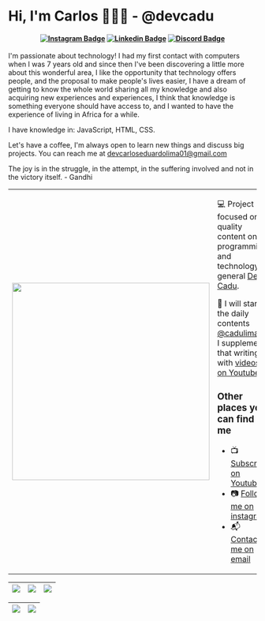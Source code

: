 # Hi, I'm Carlos 👨🏻‍💻 - @devcadu

<h4 align="center">

[![Instagram Badge](https://img.shields.io/badge/-instagram-red?style=for-the-badge&logo=instagram&logoColor=white&link=https://github.com/devcadu)](https://www.instagram.com/cadulima._/)
[![Linkedin Badge](https://img.shields.io/badge/-Linkedin-blue?style=for-the-badge&logo=Linkedin&logoColor=white&link=https://https://github.com/devcadu)](https://www.linkedin.com/in/carlos-eduardo-lima-737350169/)
[![Discord Badge](https://img.shields.io/badge/Discord-5865F2?style=for-the-badge&logo=discord&logoColor=white)](https://discord.gg/tJzXGDfHnd)


</h4>


I'm passionate about technology! I had my first contact with computers when I was 7 years old and since then I've been discovering a little more about this wonderful area, I like the opportunity that technology offers people, and the proposal to make people's lives easier, I have a dream of getting to know the whole world sharing all my knowledge and also acquiring new experiences and experiences, I think that knowledge is something everyone should have access to, and I wanted to have the experience of living in Africa for a while.

I have knowledge in: JavaScript, HTML, CSS.


Let's have a coffee, I'm always open to learn new things and discuss big projects. You can reach me at devcarloseduardolima01@gmail.com

The joy is in the struggle, in the attempt, in the suffering involved and not in the victory itself. - Gandhi

<table border="0" cellspacing="0" cellpadding="0">
  <tr>
    <td style="border: 0";>
       <img width="400" src="https://i.imgur.com/bXxIgrd.png" />
    </td>
    <td style="border: 0";>
      <p>
        💻 Project focused on quality content on programming and technology in general <a href="https://www.youtube.com/channel/UCK1v8MmevEF9zJQpSCWKilQ">Dev Cadu<a/>.
      </p>
      <p>
        🌙 I will start the daily contents <a href="https://www.instagram.com/cadulima._/">@cadulima._</a>, I supplement that writing with <a href="https://www.youtube.com/channel/UCK1v8MmevEF9zJQpSCWKilQ">videos on Youtube</a>.
      </p>
      <h3>Other places you can find me</h3>
      <ul> 
        <li>
          📺 <a href="https://www.youtube.com/channel/UCK1v8MmevEF9zJQpSCWKilQ">Subscribe on Youtube</a>
        </li>
        <li>
          📷 <a href="https://www.instagram.com/cadulima._/">Follow me on instagram</a>
        </li>
        <li>
          📬 <a href=mailto:carloseduardo010101@gmail.com>Contact-me on email</a>
        </li>
      </ul>
    </td>
  </tr>
</table>

| ![](http://github-profile-summary-cards.vercel.app/api/cards/stats?username=devcadu&theme=nord_dark) | ![](http://github-profile-summary-cards.vercel.app/api/cards/repos-per-language?username=devcadu&hide=Html&theme=nord_dark) | ![](http://github-profile-summary-cards.vercel.app/api/cards/most-commit-language?username=devcadu&theme=nord_dark) |
| :-: | :-: | :-: |

| ![](http://github-profile-summary-cards.vercel.app/api/cards/profile-details?username=devcadu&theme=nord_dark) | ![](https://github-readme-streak-stats.herokuapp.com/?user=devcadu&hide_border=true&date_format=M%20j%5B%2C%20Y%5D&background=2D3742&stroke=2D3742&ring=6bbbca&fire=6bbbca&currStreakNum=fff&sideNums=6bbbca&currStreakLabel=6bbbca&sideLabels=fff&dates=fff) |
| :-: | :-: |
